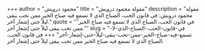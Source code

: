 +++
author = "محمود درويش"
title = "مقولة محمود درويش"
description = "مقولة محمود درويش: في قانون الحب، الصباح الذي لا تسمع فيه صباح الخير ممن تحب يبقى ليلاً حتى إشعار آخر."
quote = '''في قانون الحب، الصباح الذي لا تسمع فيه صباح الخير ممن تحب يبقى ليلاً حتى إشعار آخر.'''
slug = "في-قانون-الحب،-الصباح-الذي-لا-تسمع-فيه-صباح-الخير-ممن-تحب-يبقى-ليلاً-حتى-إشعار-آخر"
+++
في قانون الحب، الصباح الذي لا تسمع فيه صباح الخير ممن تحب يبقى ليلاً حتى إشعار آخر.
